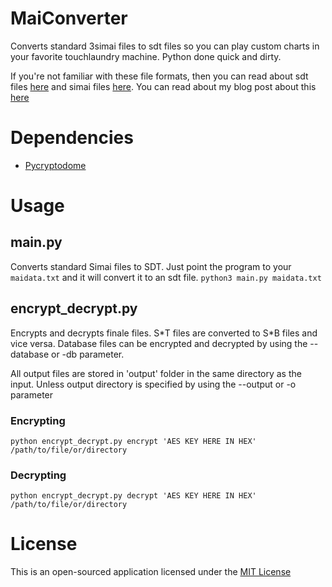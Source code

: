 # MaiConverter
Converts standard 3simai files to sdt files so you can play custom charts in your favorite touchlaundry machine. Python done quick and dirty.

If you're not familiar with these file formats, then you can read about sdt files [here](https://listed.to/@donmai/18173/the-four-chart-formats-of-maimai-classic) and simai files [here](https://w.atwiki.jp/simai/pages/25.html). You can read about my blog post about this [here](https://listed.to/@donmai/18284/newly-released-simai-to-sdt-converter)

# Dependencies 
* [Pycryptodome](https://pypi.org/project/pycryptodome)

# Usage
## main.py
Converts standard Simai files to SDT.
Just point the program to your `maidata.txt` and it will convert it to an sdt file.
```python3 main.py maidata.txt```

## encrypt_decrypt.py
Encrypts and decrypts finale files. S\*T files are converted to S\*B files and vice versa. Database files can be encrypted and decrypted by using the --database or -db parameter.

All output files are stored in 'output' folder in the same directory as the input. Unless output directory is specified by using the --output or -o parameter

### Encrypting
```python encrypt_decrypt.py encrypt 'AES KEY HERE IN HEX' /path/to/file/or/directory```

### Decrypting
```python encrypt_decrypt.py decrypt 'AES KEY HERE IN HEX' /path/to/file/or/directory```

# License
This is an open-sourced application licensed under the [MIT License](https://github.com/donmai-me/MaiConverter/blob/master/LICENSE)
